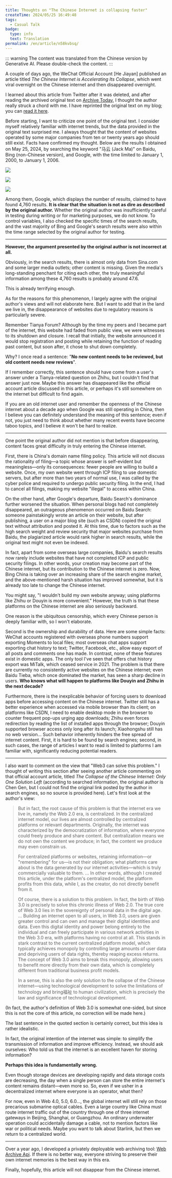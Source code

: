 ```yaml
---
title: Thoughts on "The Chinese Internet is collapsing faster"
createTime: 2024/05/25 16:49:48
tags:
  - Casual Talk
badge:
  type: info
  text: Translation
permalink: /en/article/n58kvbsq/
---
```


::: warning
The content was translated from the Chinese version by Generative AI. Please double-check the content.
:::

A couple of days ago, the WeChat Official Account [He Jiayan] published an article titled *The Chinese Internet is Accelerating Its Collapse*, which went viral overnight on the Chinese internet and then disappeared overnight.

I learned about this article from Twitter after it was deleted, and after reading the archived original text on [Archive Today](https://archive.md/HoGem), I thought the author really struck a chord with me. I have reprinted the original text on my blog; you can [read it here](/en/blogs/chinese-internet-collapse-reprint.html).

Before starting, I want to criticize one point of the original text. I consider myself relatively familiar with internet trends, but the data provided in the original text surprised me. I always thought that the content of websites operated by some major companies from ten or twenty years ago should still exist. Facts have confirmed my thought. Below are the results I obtained on May 25, 2024, by searching the keyword "马云 (Jack Ma)" on Baidu, Bing (non-Chinese version), and Google, with the time limited to January 1, 2000, to January 1, 2006.

![](../../images/422a0563932f57cd692f20992bf5ba9b.png)

![](../../images/c5100754a1ed190b265baddc79603ef3.png)

![](../../images/fa140e6215ff2fd25b5f4bccb26b2915.png)

Among them, Google, which displays the number of results, claimed to have found 4,760 results. **It is clear that the situation is not as dire as described by the original author.** Whether the original author was insufficiently careful in testing during writing or for marketing purposes, we do not know. To control variables, I also checked the specific times of the search results, and the vast majority of Bing and Google's search results were also within the time range selected by the original author for testing.

---

**However, the argument presented by the original author is not incorrect at all.**

Obviously, in the search results, there is almost only data from Sina.com and some larger media outlets; other content is missing. Given the media's long-standing penchant for citing each other, the truly meaningful information among these 4,760 results is probably around 47.6.

This is already terrifying enough.

As for the reasons for this phenomenon, I largely agree with the original author's views and will not elaborate here. But I want to add that in the land we live in, the disappearance of websites due to regulatory reasons is particularly severe.

Remember Tianya Forum? Although by the time my peers and I became part of the internet, this website had faded from public view, we were witnesses to its shutdown and closure. I recall that initially, the website announced it would stop registration and posting while retaining the function of reading past content, but soon after, it chose to shut down completely.

Why? I once read a sentence: "**No new content needs to be reviewed, but old content needs new reviews**".

If I remember correctly, this sentence should have come from a user's answer under a Tianya-related question on Zhihu, but I couldn't find that answer just now. Maybe this answer has disappeared like the official account article discussed in this article, or perhaps it's still somewhere on the internet but difficult to find again.

If you are an old internet user and remember the openness of the Chinese internet about a decade ago when Google was still operating in China, then I believe you can definitely understand the meaning of this sentence; even if not, you just need to think about whether many recent events have become taboo topics, and I believe it won't be hard to realize.

---

One point the original author did not mention is that before disappearing, content faces great difficulty in truly entering the Chinese internet.

First, there is China's domain name filing policy. This article will not discuss the rationality of filing—a topic whose answer is self-evident but meaningless—only its consequences: fewer people are willing to build a website. Once, my own website went through ICP filing to use domestic servers, but after more than two years of normal use, I was called by the cyber police and required to undergo public security filing. In the end, I had to cancel all filings, making my website "illegal" to access within China.

On the other hand, after Google's departure, Baidu Search's dominance further worsened the situation. When personal blogs had not completely disappeared, an outrageous phenomenon occurred on Baidu Search: someone painstakingly wrote an article on their website, but after publishing, a user on a major blog site (such as CSDN) copied the original text without attribution and posted it. At this time, due to factors such as the high search weight and review security that major websites purchase from Baidu, the plagiarized article would rank higher in search results, while the original text might not even be indexed.

In fact, apart from some overseas large companies, Baidu's search results now rarely include websites that have not completed ICP and public security filings. In other words, your creation may become part of the Chinese internet, but its contribution to the Chinese internet is zero. Now, Bing China is taking over an increasing share of the search engine market, and the above-mentioned harsh situation has improved somewhat, but it is already too late to change the Chinese internet.

You might say, "I wouldn't build my own website anyway; using platforms like Zhihu or Douyin is more convenient." However, the truth is that these platforms on the Chinese internet are also seriously backward.

One reason is the ubiquitous censorship, which every Chinese person is deeply familiar with, so I won't elaborate.

Second is the ownership and durability of data. Here are some simple facts: WeChat accounts registered with overseas phone numbers support exporting Moments to local files; most overseas chat apps support exporting chat history to text; Twitter, Facebook, etc., allow easy export of all posts and comments one has made. In contrast, none of these features exist in domestic apps. The only tool I've seen that offers chat history export was MiTalk, which ceased service in 2021. The problem is that there are currently no consistently active websites on the Chinese internet; even Baidu Tieba, which once dominated the market, has seen a sharp decline in users. **Who knows what will happen to platforms like Douyin and Zhihu in the next decade?**

Furthermore, there is the inexplicable behavior of forcing users to download apps before accessing content on the Chinese internet. Twitter still has a better experience when accessed via mobile browser than its client; on platforms like CSDN, I need to enable desktop mode in the browser to counter frequent pop-ups urging app downloads; Zhihu even forces redirection by reading the list of installed apps through the browser; Douyin supported browser access only long after its launch; Xiaohongshu still has no web version... Such behavior inherently hinders the free spread of internet content. First, it is hard to be found by search engines; second, in such cases, the range of articles I want to read is limited to platforms I am familiar with, significantly reducing potential readers.

---

I also want to comment on the view that "Web3 can solve this problem." I thought of writing this section after seeing another article commenting on that official account article, titled *The Collapse of the Chinese Internet: Only One Solution Left* (according to searched information, the original author is Chen Gen, but I could not find the original link posted by the author in search engines, so no source is provided here). Let's first look at the author's view:

> But in fact, the root cause of this problem is that the internet era we live in, namely the Web 2.0 era, is centralized. In the centralized internet model, our lives are almost controlled by centralized platforms or relevant departments. Originally, the internet was characterized by the democratization of information, where everyone could freely produce and share content. But centralization means we do not own the content we produce; in fact, the content we produce may even constrain us.
>
> For centralized platforms or websites, retaining information—or "remembering" for us—is not their obligation; what platforms care about is the data generated by our internet activities—which is truly commercially valuable to them. ... In other words, although I created this article, under the platform's centralized model, the platform profits from this data, while I, as the creator, do not directly benefit from it.
>
> Of course, there is a solution to this problem. In fact, the birth of Web 3.0 is precisely to solve this chronic illness of Web 2.0. The true core of Web 3.0 lies in the sovereignty of personal data in the digital age. ... Building an internet open to all users, in Web 3.0, users are given greater control and can own and manage their digital identities and data. Even this digital identity and power belong entirely to the individual and can freely participate in various network activities in the Web 3.0 era, with platforms having no control at all. This stands in stark contrast to the current centralized platform model, which typically achieves monopoly by controlling large amounts of user data and depriving users of data rights, thereby reaping excess returns. The concept of Web 3.0 aims to break this monopoly, allowing users to benefit more directly from their own data, which is completely different from traditional business profit models.
>
> In a sense, this is also the only solution to the collapse of the Chinese internet—using technological development to solve the limitations of technology and bring福祉 to human civilization, which is precisely the law and significance of technological development.

(In fact, the author's definition of Web 3.0 is somewhat one-sided, but since this is not the core of this article, no correction will be made here.)

The last sentence in the quoted section is certainly correct, but this idea is rather idealistic.

In fact, the original intention of the internet was simple: to simplify the transmission of information and improve efficiency. Instead, we should ask ourselves: Who told us that the internet is an excellent haven for storing information?

**Perhaps this idea is fundamentally wrong.**

Even though storage devices are developing rapidly and data storage costs are decreasing, the day when a single person can store the entire internet's content remains distant—even more so. So, even if we usher in a decentralized internet where everyone is an operator, what then?

For now, even in Web 4.0, 5.0, 6.0..., the global internet will still rely on those precarious submarine optical cables. Even a large country like China must route internet traffic out of the country through one of three internet gateways in Beijing, Shanghai, or Guangzhou. An ordinary underwater operation could accidentally damage a cable, not to mention factors like war or political needs. Maybe you want to talk about Starlink, but then we return to a centralized world.

---

Over a year ago, I developed a privately deployable web archiving tool: [Web Archive Api](https://github.com/yxzlwz/archive-api). If there is no better way, everyone striving to preserve their own internet memories is the best way in this era.

Finally, hopefully, this article will not disappear from the Chinese internet.

